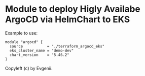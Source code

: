# Module to deploy Higly Availabe ArgoCD via HelmChart to EKS

Example to use:

```
module "argocd" {
  source           = "./terraform_argocd_eks"
  eks_cluster_name = "demo-dev"
  chart_version    = "5.46.2"
}
```

Copyleft (c) by Evgenii.
